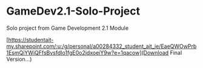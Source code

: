 # GameDev2.1-Solo-Project
Solo project from Game Development 2.1 Module

[https://studentait-my.sharepoint.com/:u:/g/personal/a00284332_student_ait_ie/EaeQWOwPrb1EsmQiYWiQFfsBvsfdIo1fgE0o2jdxoeiY9w?e=1qacow](Download Final Version...)
